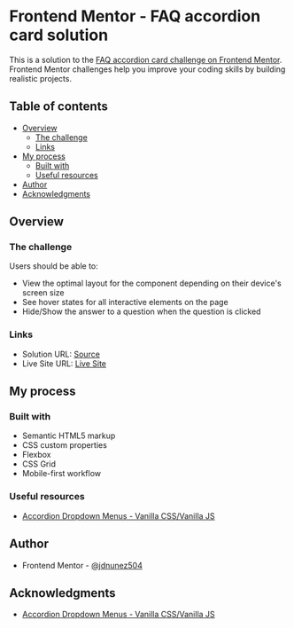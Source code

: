 # Frontend Mentor - FAQ accordion card solution

This is a solution to the [FAQ accordion card challenge on Frontend Mentor](https://www.frontendmentor.io/challenges/faq-accordion-card-XlyjD0Oam). Frontend Mentor challenges help you improve your coding skills by building realistic projects. 

## Table of contents

- [Overview](#overview)
  - [The challenge](#the-challenge)
  - [Links](#links)
- [My process](#my-process)
  - [Built with](#built-with)
  - [Useful resources](#useful-resources)
- [Author](#author)
- [Acknowledgments](#acknowledgments)

## Overview

### The challenge

Users should be able to:

- View the optimal layout for the component depending on their device's screen size
- See hover states for all interactive elements on the page
- Hide/Show the answer to a question when the question is clicked

### Links

- Solution URL: [Source](https://github.com/jdnunez504/faq-accordion-card)
- Live Site URL: [Live Site](https://your-live-site-url.com)

## My process

### Built with

- Semantic HTML5 markup
- CSS custom properties
- Flexbox
- CSS Grid
- Mobile-first workflow

### Useful resources

- [Accordion Dropdown Menus - Vanilla CSS/Vanilla JS](https://codepen.io/phileflanagan/pen/mwpQpY)

## Author

- Frontend Mentor - [@jdnunez504](https://www.frontendmentor.io/profile/jdnunez504)

## Acknowledgments

- [Accordion Dropdown Menus - Vanilla CSS/Vanilla JS](https://codepen.io/phileflanagan/pen/mwpQpY)